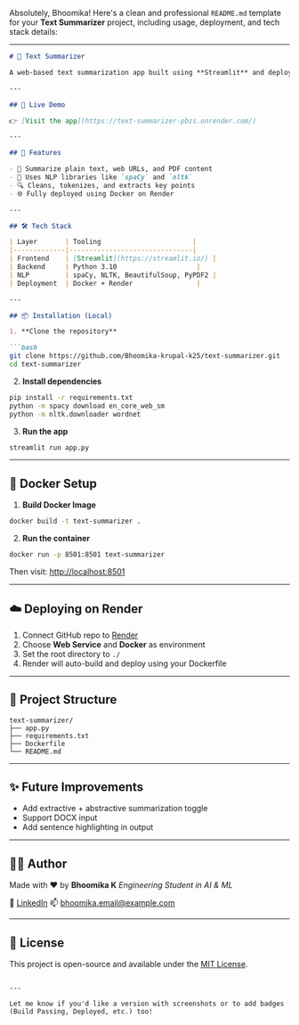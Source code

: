 Absolutely, Bhoomika! Here's a clean and professional `README.md` template for your **Text Summarizer** project, including usage, deployment, and tech stack details:

---

````markdown
# 📝 Text Summarizer

A web-based text summarization app built using **Streamlit** and deployed using **Docker** on **Render**. It supports text input, URLs, and PDF uploads for generating concise summaries using NLP techniques.

---

## 🚀 Live Demo

👉 [Visit the app](https://text-summarizer-pbzs.onrender.com/)

---

## 🔧 Features

- 📄 Summarize plain text, web URLs, and PDF content
- 🧠 Uses NLP libraries like `spaCy` and `nltk`
- 🔍 Cleans, tokenizes, and extracts key points
- 🌐 Fully deployed using Docker on Render

---

## 🛠️ Tech Stack

| Layer       | Tooling                       |
|-------------|-------------------------------|
| Frontend    | [Streamlit](https://streamlit.io/) |
| Backend     | Python 3.10                    |
| NLP         | spaCy, NLTK, BeautifulSoup, PyPDF2 |
| Deployment  | Docker + Render                |

---

## 📦 Installation (Local)

1. **Clone the repository**

```bash
git clone https://github.com/Bhoomika-krupal-k25/text-summarizer.git
cd text-summarizer
````

2. **Install dependencies**

```bash
pip install -r requirements.txt
python -m spacy download en_core_web_sm
python -m nltk.downloader wordnet
```

3. **Run the app**

```bash
streamlit run app.py
```

---

## 🐳 Docker Setup

1. **Build Docker Image**

```bash
docker build -t text-summarizer .
```

2. **Run the container**

```bash
docker run -p 8501:8501 text-summarizer
```

Then visit: [http://localhost:8501](http://localhost:8501)

---

## ☁️ Deploying on Render

1. Connect GitHub repo to [Render](https://render.com)
2. Choose **Web Service** and **Docker** as environment
3. Set the root directory to `./`
4. Render will auto-build and deploy using your Dockerfile

---

## 📁 Project Structure

```
text-summarizer/
├── app.py
├── requirements.txt
├── Dockerfile
└── README.md
```

---

## ✨ Future Improvements

* Add extractive + abstractive summarization toggle
* Support DOCX input
* Add sentence highlighting in output

---

## 🙋‍♀️ Author

Made with ❤️ by **Bhoomika K**
*Engineering Student in AI & ML*

🔗 [LinkedIn](https://www.linkedin.com/in/bhoomika-k25)
📫 [bhoomika.email@example.com](mailto:bhoomika.email@example.com)

---

## 📄 License

This project is open-source and available under the [MIT License](LICENSE).

```

---

Let me know if you'd like a version with screenshots or to add badges (Build Passing, Deployed, etc.) too!
```
